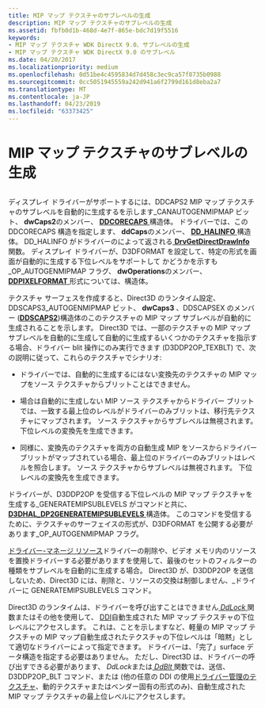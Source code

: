 ```yaml
---
title: MIP マップ テクスチャのサブレベルの生成
description: MIP マップ テクスチャのサブレベルの生成
ms.assetid: fbfb0d1b-468d-4e7f-865e-bdc7d19f5516
keywords:
- MIP マップ テクスチャ WDK DirectX 9.0、サブレベルの生成
- MIP マップ テクスチャ WDK DirectX 9.0 のサブレベル
ms.date: 04/20/2017
ms.localizationpriority: medium
ms.openlocfilehash: 0d51be4c4595834d7d458c3ec9ca57f8735b0988
ms.sourcegitcommit: 0cc5051945559a242d941a6f2799d161d8eba2a7
ms.translationtype: MT
ms.contentlocale: ja-JP
ms.lasthandoff: 04/23/2019
ms.locfileid: "63373425"
---
```

# <a name="generating-sublevels-of-mip-map-textures"></a>MIP マップ テクスチャのサブレベルの生成


## <span id="ddk_generating_sublevels_of_mip_map_textures_gg"></span><span id="DDK_GENERATING_SUBLEVELS_OF_MIP_MAP_TEXTURES_GG"></span>


ディスプレイ ドライバーがサポートするには、DDCAPS2 MIP マップ テクスチャのサブレベルを自動的に生成するを示します\_CANAUTOGENMIPMAP ビット、 **dwCaps2**のメンバー、 [ **DDCORECAPS** ](https://msdn.microsoft.com/library/windows/hardware/ff549248)構造体。 ドライバーでは、この DDCORECAPS 構造を指定します、 **ddCaps**のメンバー、 [ **DD\_HALINFO** ](https://msdn.microsoft.com/library/windows/hardware/ff551627)構造体。 DD\_HALINFO がドライバーのによって返される[ **DrvGetDirectDrawInfo** ](https://msdn.microsoft.com/library/windows/hardware/ff556229)関数。 ディスプレイ ドライバーが、D3DFORMAT を設定して、特定の形式を画面が自動的に生成する下位レベルをサポートして かどうかを示すも\_OP\_AUTOGENMIPMAP フラグ、 **dwOperations**のメンバー、[ **DDPIXELFORMAT** ](https://msdn.microsoft.com/library/windows/hardware/ff550274)形式については、構造体。

テクスチャ サーフェスを作成すると、Direct3D のランタイム設定、DDSCAPS3\_AUTOGENMIPMAP ビット、 **dwCaps3** 、DDSCAPSEX のメンバー ([**DDSCAPS2**](https://msdn.microsoft.com/library/windows/hardware/ff550292))構造体のこのテクスチャの MIP マップ サブレベルが自動的に生成されることを示します。 Direct3D では、一部のテクスチャの MIP マップ サブレベルを自動的に生成して自動的に生成するいくつかのテクスチャを指示する場合、ドライバー blit 操作にのみ実行できます (D3DDP2OP\_TEXBLT) で、次の説明に従って、これらのテクスチャでシナリオ:

-   ドライバーでは、自動的に生成するにはない変換先のテクスチャの MIP マップをソース テクスチャからブリットことはできません。

-   場合は自動的に生成しない MIP ソース テクスチャからドライバー ブリットでは、一致する最上位のレベルがドライバーのみブリットは、移行先テクスチャにマップされます。 ソース テクスチャからサブレベルは無視されます。 下位レベルの変換先を生成できます。

-   同様に、変換先のテクスチャを両方の自動生成 MIP をソースからドライバー ブリットがマップされている場合、最上位のドライバーのみブリットはレベルを照合します。 ソース テクスチャからサブレベルは無視されます。 下位レベルの変換先を生成できます。

ドライバーが、D3DDP2OP を受信する下位レベルの MIP マップ テクスチャを生成する\_GENERATEMIPSUBLEVELS がコマンドと共に、 [ **D3DHAL\_DP2GENERATEMIPSUBLEVELS** ](https://msdn.microsoft.com/library/windows/hardware/ff545570)構造体。 このコマンドを受信するために、テクスチャのサーフェイスの形式が、D3DFORMAT を公開する必要があります\_OP\_AUTOGENMIPMAP フラグ。

[ドライバー-マネージ リソース](driver-managed-resources.md)ドライバーの削除や、ビデオ メモリ内のリソースを置換ドライバーする必要がありますを使用して、最後のセットのフィルターの種類をサブレベルを自動的に生成する場合。 Direct3D が、D3DDP2OP を送信しないため、Direct3D には、削除と、リソースの交換は制御しません、\_ドライバーに GENERATEMIPSUBLEVELS コマンド。

Direct3D のランタイムは、ドライバーを呼び出すことはできません[ *DdLock* ](https://msdn.microsoft.com/library/windows/hardware/ff549599)関数またはその他を使用して、 [DDI](direct3d-driver-ddi.md)自動生成された MIP マップ テクスチャの下位レベルにアクセスします。 これは、ことを示しますなど、軽量の MIP マップ テクスチャの MIP マップ自動生成されたテクスチャの下位レベルは「暗黙」として適切なドライバーによって指定できます。 ドライバーは、「完了」surface データ構造を指定する必要はありません。 ただし、Direct3D は、ドライバーの呼び出すできる必要があります、 *DdLock*または[ *DdBlt* ](https://msdn.microsoft.com/library/windows/hardware/ff549205)関数では、送信、D3DDP2OP\_BLT コマンド、または (他の任意の DDI の使用[ドライバー管理のテクスチャ](driver-managed-textures.md)、動的テクスチャまたはベンダー固有の形式のみ)、自動生成された MIP マップ テクスチャの最上位レベルにアクセスします。

 

 





